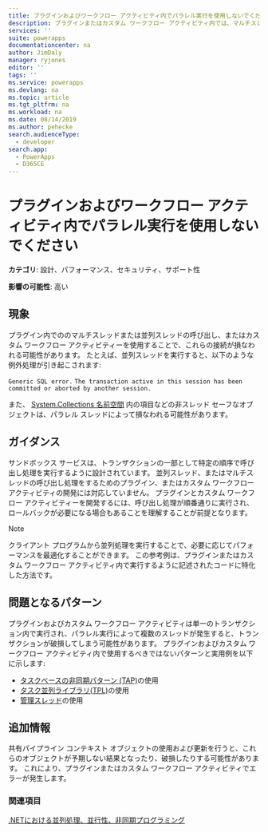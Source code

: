 ```yaml
---
title: プラグインおよびワークフロー アクティビティ内でパラレル実行を使用しないでください | MicrosoftDocs
description: プラグインまたはカスタム ワークフロー アクティビティ内では、マルチスレッドまたは並列スレッドはサポートされていません。
services: ''
suite: powerapps
documentationcenter: na
author: JimDaly
manager: ryjones
editor: ''
tags: ''
ms.service: powerapps
ms.devlang: na
ms.topic: article
ms.tgt_pltfrm: na
ms.workload: na
ms.date: 08/14/2019
ms.author: pehecke
search.audienceType:
  - developer
search.app:
  - PowerApps
  - D365CE
---
```

# <a name="do-not-use-parallel-execution-within-plug-ins-and-workflow-activities"></a>プラグインおよびワークフロー アクティビティ内でパラレル実行を使用しないでください

**カテゴリ**: 設計、パフォーマンス、セキュリティ、サポート性

**影響の可能性**: 高い

<a name='symptoms'></a>

## <a name="symptoms"></a>現象

プラグイン内でののマルチスレッドまたは並列スレッドの呼び出し、またはカスタム ワークフロー アクティビティーを使用することで、これらの接続が損なわれる可能性があります。  たとえば、並列スレッドを実行すると、以下のような例外処理が引き起こされます:

`Generic SQL error.`
`The transaction active in this session has been committed or aborted by another session.`

また、 [System.Collections 名前空間](/dotnet/api/system.collections) 内の項目などの非スレッド セーフなオブジェクトは、パラレル スレッドによって損なわれる可能性があります。

<a name='guidance'></a>

## <a name="guidance"></a>ガイダンス

サンドボックス サービスは、トランザクションの一部として特定の順序で呼び出し処理を実行するように設計されています。  並列スレッド、またはマルチスレッドの呼び出し処理をするためのプラグイン、またはカスタム ワークフロー アクティビティの開発には対応していません。  プラグインとカスタム ワークフロー アクティビティーを開発するには、呼び出し処理が順番通りに実行され、ロールバックが必要になる場合もあることを理解することが前提となります。

> [!NOTE]
> クライアント プログラムから並列処理を実行することで、必要に応じてパフォーマンスを最適化することができます。 この参考例は、プラグインまたはカスタム ワークフロー アクティビティ内で実行するように記述されたコードに特化した方法です。

<a name='problem'></a>

## <a name="problematic-patterns"></a>問題となるパターン

プラグインおよびカスタム ワークフロー アクティビティは単一のトランザクション内で実行され、パラレル実行によって複数のスレッドが発生すると、トランザクションが破損してしまう可能性があります。 プラグインおよびカスタム ワークフロー アクティビティ内で使用するべきではないパターンと実用例を以下に示します:

- [タスクベースの非同期パターン (TAP)](/dotnet/standard/asynchronous-programming-patterns/task-based-asynchronous-pattern-tap)の使用
- [タスク並列ライブラリ(TPL)](/dotnet/standard/parallel-programming/task-parallel-library-tpl)の使用
- [管理スレッド](/dotnet/standard/threading/index)の使用


<a name='additional'></a>

## <a name="additional-information"></a>追加情報

共有パイプライン コンテキスト オブジェクトの使用および更新を行うと、これらのオブジェクトが予期しない結果となったり、破損したりする可能性があります。 これにより、プラグインまたはカスタム ワークフロー アクティビティでエラーが発生します。 

<a name='seealso'></a>

### <a name="see-also"></a>関連項目

[.NETにおける並列処理、並行性、非同期プログラミング](/dotnet/standard/parallel-processing-and-concurrency)<br />